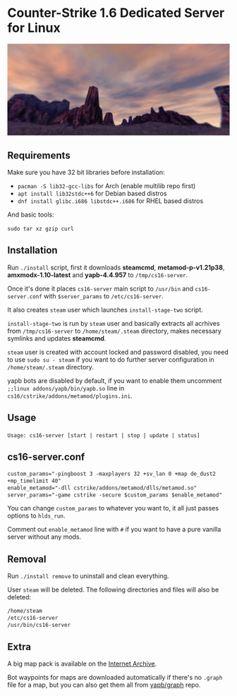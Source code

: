 # Counter-Strike 1.6 Dedicated Server for Linux

![logo](images/logo.jpg)

## Requirements

Make sure you have 32 bit libraries before installation:

- ```pacman -S lib32-gcc-libs``` for Arch (enable multilib repo first)
- ```apt install lib32stdc++6``` for Debian based distros
- ```dnf install glibc.i686 libstdc++.i686``` for RHEL based distros

And basic tools:

```sudo tar xz gzip curl```

## Installation

Run ```./install``` script, first it downloads **steamcmd**, **metamod-p-v1.21p38**, **amxmodx-1.10-latest** and **yapb-4.4.957** to ```/tmp/cs16-server```.

Once it's done it places ```cs16-server``` main script to ```/usr/bin``` and ```cs16-server.conf``` with ```$server_params``` to ```/etc/cs16-server```.

It also creates ```steam``` user which launches ```install-stage-two``` script.

```install-stage-two``` is run by ```steam``` user and basically extracts all acrhives from ```/tmp/cs16-server``` to ```/home/steam/.steam``` directory, makes necessary symlinks and updates **steamcmd**.

```steam``` user is created with account locked and password disabled, you need to use ```sudo su - steam``` if you want to do further server configuration in ```/home/steam/.steam``` directory.

yapb bots are disabled by default, if you want to enable them uncomment ```;;linux addons/yapb/bin/yapb.so``` line in ```cs16/cstrike/addons/metamod/plugins.ini```.

## Usage

```Usage: cs16-server [start | restart | stop | update | status]```

## cs16-server.conf

```
custom_params="-pingboost 3 -maxplayers 32 +sv_lan 0 +map de_dust2 +mp_timelimit 40"
enable_metamod="-dll cstrike/addons/metamod/dlls/metamod.so"
server_params="-game cstrike -secure $custom_params $enable_metamod"
```

You can change ```custom_params``` to whatever you want to, it all just passes options to ```hlds_run```.

Comment out ```enable_metamod``` line with ```#``` if you want to have a pure vanilla server without any mods.

## Removal

Run ```./install remove``` to uninstall and clean everything.

User ```steam``` will be deleted. The following directories and files will also be deleted:

```
/home/steam
/etc/cs16-server
/usr/bin/cs16-server
```

## Extra

A big map pack is available on the [Internet Archive](https://archive.org/details/cs-1.6-mega-map-pack-v-2018.1.7z).

Bot waypoints for maps are downloaded automatically if there's no ```.graph``` file for a map, but you can also get them all from [yapb/graph](https://github.com/yapb/graph) repo.
